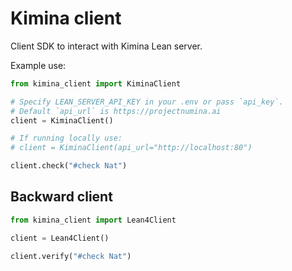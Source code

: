 # Kimina client

Client SDK to interact with Kimina Lean server. 

Example use:
```python
from kimina_client import KiminaClient

# Specify LEAN_SERVER_API_KEY in your .env or pass `api_key`.
# Default `api_url` is https://projectnumina.ai
client = KiminaClient()

# If running locally use:
# client = KiminaClient(api_url="http://localhost:80")

client.check("#check Nat")
```

## Backward client

```python
from kimina_client import Lean4Client

client = Lean4Client()

client.verify("#check Nat")
```
